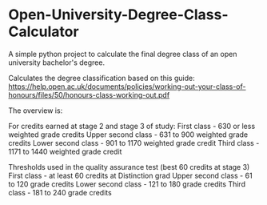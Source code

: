 # Open-University-Degree-Class-Calculator
A simple python project to calculate the final degree class of an open university bachelor's degree.

Calculates the degree classification based on this guide:
https://help.open.ac.uk/documents/policies/working-out-your-class-of-honours/files/50/honours-class-working-out.pdf

The overview is:

For credits earned at stage 2 and stage 3 of study:
First class - 630 or less weighted grade credits
Upper second class - 631 to 900 weighted grade credits
Lower second class - 901 to 1170 weighted grade credit
Third class - 1171 to 1440 weighted grade credit

Thresholds used in the quality assurance test (best 60 credits at stage 3)
First class - at least 60 credits at Distinction grad
Upper second class - 61 to 120 grade credits
Lower second class - 121 to 180 grade credits
Third class - 181 to 240 grade credits

